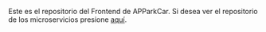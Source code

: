 Este es el repositorio del Frontend de APParkCar.
Si desea ver el repositorio de los microservicios presione [aquí](https://github.com/frankiwi6x6/ApParkCar).
